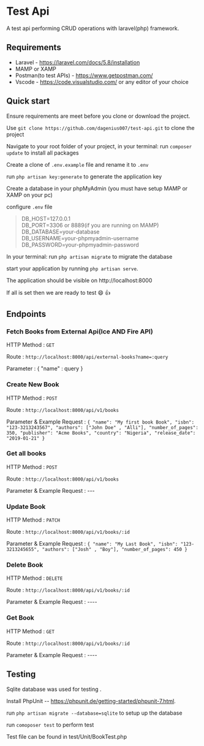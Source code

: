 

# Test Api 

A test api performing CRUD operations with laravel(php) framework.

## Requirements

* Laravel - https://laravel.com/docs/5.8/installation
* MAMP or XAMP
* Postman(to test APIs) - https://www.getpostman.com/
* Vscode - https://code.visualstudio.com/ or any editor of your choice

## Quick start 

Ensure requirements are meet before you clone or download the project.

Use `git clone https://github.com/dagenius007/test-api.git` to clone the project

Navigate to your root folder of your project, in your terminal: run `composer update` to install all packages

Create a clone of `.env.example` file and rename it to `.env`

run `php artisan key:generate` to generate the application key

Create a database in your phpMyAdmin (you must have setup MAMP or XAMP on your pc)

configure `.env` file 
 > DB_HOST=127.0.0.1<br>
 > DB_PORT=3306 or 8889(if you are running on MAMP)<br>
 > DB_DATABASE=your-database<br>
 > DB_USERNAME=your-phpmyadmin-username<br>
 > DB_PASSWORD=your-phpmyadmin-password<br>

In your terminal: run `php artisan migrate` to migrate the database

start your application by running `php artisan serve`.

The application should be visible on http://localhost:8000

If all is set then we are ready to test :smile: :thumbsup:


## Endpoints

### Fetch Books from External Api(Ice AND Fire API)
  HTTP Method : `GET`

  Route :  `http://localhost:8000/api/external-books?name=:query`
  
  Parameter : { "name" : query }


### Create New Book
  HTTP Method : `POST`

  Route :  `http://localhost:8000/api/v1/books`

  Parameter & Example Request : ```{
                                    "name": "My first book Book",
                                    "isbn": "123-3213243567",
                                    "authors": ["John Doe" , "Alli"],
                                    "number_of_pages": 350,
                                    "publisher": "Acme Books",
                                    "country": "Nigeria",
                                    "release_date": "2019-01-21"
                                }```


### Get all books
  HTTP Method : `POST`

  Route :  `http://localhost:8000/api/v1/books`

  Parameter & Example Request : ---

### Update Book
  HTTP Method : `PATCH`

  Route :  `http://localhost:8000/api/v1/books/:id`

  Parameter & Example Request : ```{
                                    "name": "My Last Book",
                                    "isbn": "123-3213245655",
                                    "authors": ["Josh" , "Boy"],
                                    "number_of_pages": 450
                                }```



### Delete Book
  HTTP Method : `DELETE`

  Route :  `http://localhost:8000/api/v1/books/:id`

  Parameter & Example Request :  ----



### Get Book
  HTTP Method : `GET`

  Route :  `http://localhost:8000/api/v1/books/:id`

  Parameter & Example Request :  ----


## Testing 
Sqlite database was used for testing .

Install PhpUnit -- https://phpunit.de/getting-started/phpunit-7.html.

run `php artisan migrate --database=sqlite` to setup up the database

run `comoposer test` to perform test 

Test file can be found in test/Unit/BookTest.php

